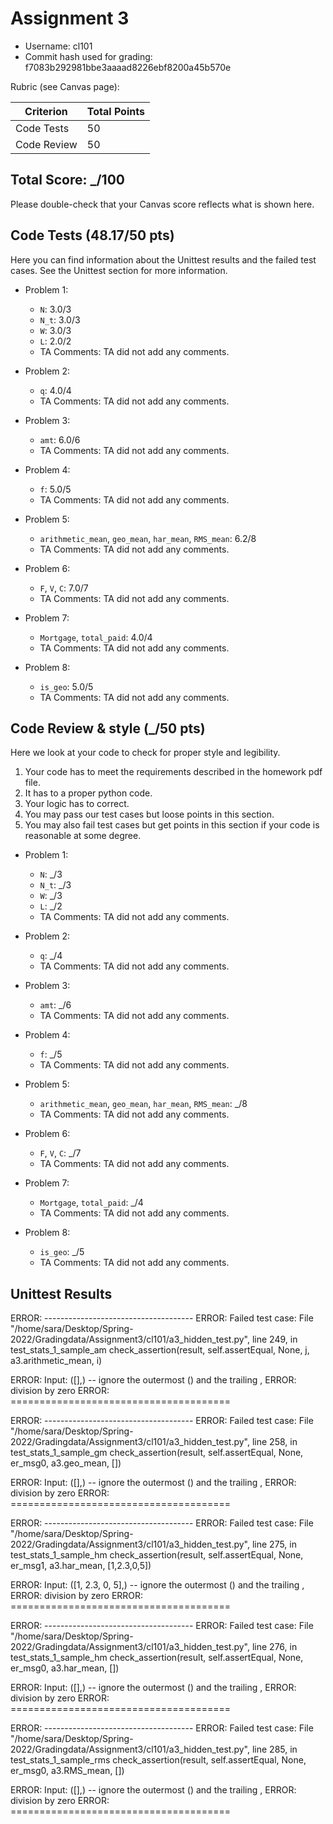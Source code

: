 # Assignment 3

- Username: cl101
- Commit hash used for grading: f7083b292981bbe3aaaad8226ebf8200a45b570e

Rubric (see Canvas page):

| Criterion           | Total Points |
| ------------------- | ------------ |
| Code Tests            | 50         |
| Code Review   | 50         |



## Total Score: _/100
Please double-check that your Canvas score reflects what is shown here. 


## Code Tests (48.17/50 pts)
Here you can find information about the Unittest results and the failed test cases. See the Unittest section for more information. 

- Problem 1:
    - `N`: 3.0/3
    - `N_t`: 3.0/3
    - `W`: 3.0/3
    - `L`: 2.0/2
    - TA Comments: TA did not add any comments.

- Problem 2:
    - `q`: 4.0/4
    - TA Comments: TA did not add any comments.

- Problem 3:
    - `amt`: 6.0/6
    - TA Comments: TA did not add any comments.

- Problem 4:
    - `f`: 5.0/5
    - TA Comments: TA did not add any comments.


- Problem 5:
    - `arithmetic_mean`, `geo_mean`, `har_mean`, `RMS_mean`: 6.2/8
    - TA Comments: TA did not add any comments.


- Problem 6:
    - `F`, `V`, `C`: 7.0/7
    - TA Comments: TA did not add any comments.


- Problem 7:
    - `Mortgage`, `total_paid`: 4.0/4
    - TA Comments: TA did not add any comments.


- Problem 8:
    - `is_geo`: 5.0/5
    - TA Comments: TA did not add any comments.



## Code Review & style (_/50 pts)

Here we look at your code to check for proper style and legibility.
1. Your code has to meet the requirements described in the homework pdf file.
2. It has to a proper python code.
3. Your logic has to correct.
4. You may pass our test cases but loose points in this section.
5. You may also fail test cases but get points in this section if your code is reasonable at some degree.

- Problem 1:
    - `N`: _/3
    - `N_t`: _/3
    - `W`: _/3
    - `L`: _/2
    - TA Comments: TA did not add any comments.

- Problem 2:
    - `q`: _/4
    - TA Comments: TA did not add any comments.

- Problem 3:
    - `amt`: _/6
    - TA Comments: TA did not add any comments.

- Problem 4:
    - `f`: _/5
    - TA Comments: TA did not add any comments.


- Problem 5:
    - `arithmetic_mean`, `geo_mean`, `har_mean`, `RMS_mean`: _/8
    - TA Comments: TA did not add any comments.


- Problem 6:
    - `F`, `V`, `C`: _/7
    - TA Comments: TA did not add any comments.


- Problem 7:
    - `Mortgage`, `total_paid`: _/4
    - TA Comments: TA did not add any comments.


- Problem 8:
    - `is_geo`: _/5
    - TA Comments: TA did not add any comments.


## Unittest Results
ERROR: -------------------------------------
ERROR: Failed test case:   File "/home/sara/Desktop/Spring-2022/Gradingdata/Assignment3/cl101/a3_hidden_test.py", line 249, in test_stats_1_sample_am
    check_assertion(result, self.assertEqual, None, j, a3.arithmetic_mean, i)

ERROR: Input: ([],) -- ignore the outermost () and the trailing ,
ERROR: division by zero
ERROR: ======================================

ERROR: -------------------------------------
ERROR: Failed test case:   File "/home/sara/Desktop/Spring-2022/Gradingdata/Assignment3/cl101/a3_hidden_test.py", line 258, in test_stats_1_sample_gm
    check_assertion(result, self.assertEqual, None, er_msg0, a3.geo_mean, [])

ERROR: Input: ([],) -- ignore the outermost () and the trailing ,
ERROR: division by zero
ERROR: ======================================

ERROR: -------------------------------------
ERROR: Failed test case:   File "/home/sara/Desktop/Spring-2022/Gradingdata/Assignment3/cl101/a3_hidden_test.py", line 275, in test_stats_1_sample_hm
    check_assertion(result, self.assertEqual, None, er_msg1, a3.har_mean, [1,2.3,0,5])

ERROR: Input: ([1, 2.3, 0, 5],) -- ignore the outermost () and the trailing ,
ERROR: division by zero
ERROR: ======================================

ERROR: -------------------------------------
ERROR: Failed test case:   File "/home/sara/Desktop/Spring-2022/Gradingdata/Assignment3/cl101/a3_hidden_test.py", line 276, in test_stats_1_sample_hm
    check_assertion(result, self.assertEqual, None, er_msg0, a3.har_mean, [])

ERROR: Input: ([],) -- ignore the outermost () and the trailing ,
ERROR: division by zero
ERROR: ======================================

ERROR: -------------------------------------
ERROR: Failed test case:   File "/home/sara/Desktop/Spring-2022/Gradingdata/Assignment3/cl101/a3_hidden_test.py", line 285, in test_stats_1_sample_rms
    check_assertion(result, self.assertEqual, None, er_msg0, a3.RMS_mean, [])

ERROR: Input: ([],) -- ignore the outermost () and the trailing ,
ERROR: division by zero
ERROR: ======================================

